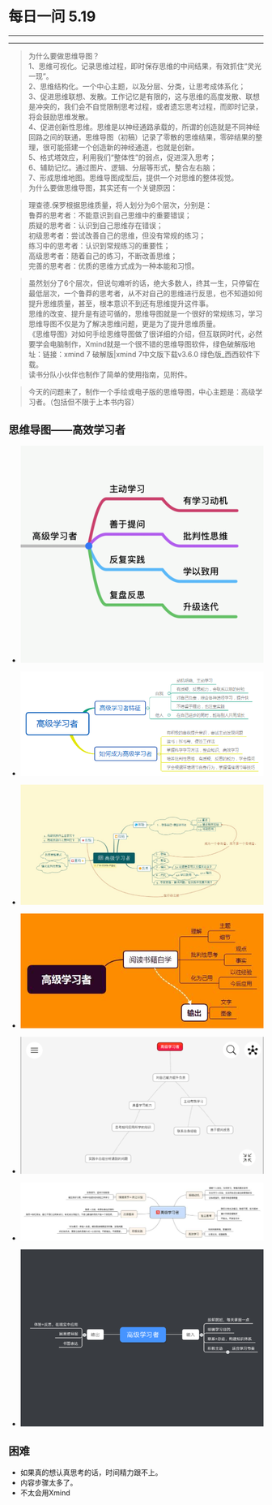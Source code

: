 # 每日一问 5.19

---
<!-- toc -->
---
> 为什么要做思维导图？  
1、思维可视化。记录思维过程，即时保存思维的中间结果，有效抓住“灵光一现”。  
2、思维结构化。一个中心主题，以及分层、分类，让思考成体系化；  
3、促进思维联想、发散。工作记忆是有限的，这与思维的高度发散、联想是冲突的，我们会不自觉限制思考过程，或者遗忘思考过程，而即时记录，将会鼓励思维发散。  
4、促进创新性思维。思维是以神经通路承载的，所谓的创造就是不同神经回路之间的联通，思维导图（初稿）记录了零散的思维结果，零碎结果的整理，很可能搭建一个创造新的神经通道，也就是创新。  
5、格式塔效应，利用我们“整体性”的弱点，促进深入思考；  
6、辅助记忆。通过图片、逻辑、分层等形式，整合左右脑；  
7、形成思维地图。思维导图成型后，提供一个对思维的整体视觉。  
为什么要做思维导图，其实还有一个关键原因：  

>理查德.保罗根据思维质量，将人划分为6个层次，分别是：  
鲁莽的思考者：不能意识到自己思维中的重要错误；  
质疑的思考者：认识到自己思维存在错误；  
初级思考者：尝试改善自己的思维，但没有常规的练习；  
练习中的思考者：认识到常规练习的重要性；  
高级思考者：随着自己的练习，不断改善思维；  
完善的思考者：优质的思维方式成为一种本能和习惯。  

>虽然划分了6个层次，但说句难听的话，绝大多数人，终其一生，只停留在最低层次，一个鲁莽的思考者，从不对自己的思维进行反思，也不知道如何提升思维质量，甚至，根本意识不到还有思维提升这件事。  
思维的改变、提升是有迹可循的，思维导图就是一个很好的常规练习，学习思维导图不仅是为了解决思维问题，更是为了提升思维质量。  
《思维导图》对如何手绘思维导图做了很详细的介绍，但互联网时代，必然要学会电脑制作，Xmind就是一个很不错的思维导图软件，绿色破解版地址：链接：xmind 7 破解版|xmind 7中文版下载v3.6.0 绿色版_西西软件下载。  
读书分队小伙伴也制作了简单的使用指南，见附件。  

>今天的问题来了，制作一个手绘或电子版的思维导图，中心主题是：高级学习者。（包括但不限于上本书内容）

## 思维导图——高效学习者
- ![](/assets/1.png)

- ![](/assets/2.png)

- ![](/assets/3.jpg)

- ![](/assets/4.jpg)

- ![](/assets/5.png)

- ![](/assets/6.jpg)

- ![](/assets/7.png)

## 困难
- 如果真的想认真思考的话，时间精力跟不上。
- 内容步骤太多了。
- 不太会用Xmind